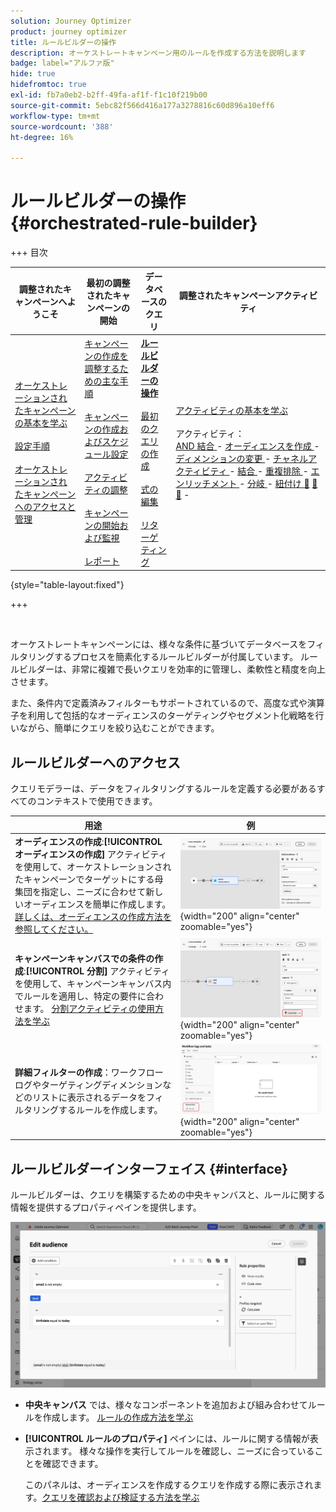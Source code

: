 ```yaml
---
solution: Journey Optimizer
product: journey optimizer
title: ルールビルダーの操作
description: オーケストレートキャンペーン用のルールを作成する方法を説明します
badge: label="アルファ版"
hide: true
hidefromtoc: true
exl-id: fb7a0eb2-b2ff-49fa-af1f-f1c10f219b00
source-git-commit: 5ebc82f566d416a177a3278816c60d896a10eff6
workflow-type: tm+mt
source-wordcount: '388'
ht-degree: 16%

---
```



# ルールビルダーの操作 {#orchestrated-rule-builder}

+++ 目次

| 調整されたキャンペーンへようこそ | 最初の調整されたキャンペーンの開始 | データベースのクエリ | 調整されたキャンペーンアクティビティ |
|---|---|---|---|
| [ オーケストレーションされたキャンペーンの基本を学ぶ ](gs-orchestrated-campaigns.md)<br/><br/>[ 設定手順 ](configuration-steps.md)<br/><br/>[ オーケストレーションされたキャンペーンへのアクセスと管理 ](access-manage-orchestrated-campaigns.md) | [ キャンペーンの作成を調整するための主な手順 ](gs-campaign-creation.md)<br/><br/>[ キャンペーンの作成およびスケジュール設定 ](create-orchestrated-campaign.md)<br/><br/>[ アクティビティの調整 ](orchestrate-activities.md)<br/><br/>[ キャンペーンの開始および監視 ](start-monitor-campaigns.md)<br/><br/>[ レポート ](reporting-campaigns.md) | <b>[ ルールビルダーの操作 ](orchestrated-rule-builder.md)</b><br/><br/>[ 最初のクエリの作成 ](build-query.md)<br/><br/>[ 式の編集 ](edit-expressions.md)<br/><br/>[ リターゲティング ](retarget.md) | [ アクティビティの基本を学ぶ ](activities/about-activities.md)<br/><br/> アクティビティ：<br/>[AND 結合 ](activities/and-join.md) - [ オーディエンスを作成 ](activities/build-audience.md) - [ ディメンションの変更 ](activities/change-dimension.md) - [ チャネルアクティビティ ](activities/channels.md) - [ 結合 ](activities/combine.md) - [ 重複排除 ](activities/deduplication.md) - [ エンリッチメント ](activities/enrichment.md) - [ 分岐 ](activities/fork.md) - [ 紐付け ](activities/reconciliation.md) [&#128279;](activities/save-audience.md) [&#128279;](activities/split.md) [&#128279;](activities/wait.md) - |

{style="table-layout:fixed"}

+++

<br/>

オーケストレートキャンペーンには、様々な条件に基づいてデータベースをフィルタリングするプロセスを簡素化するルールビルダーが付属しています。 ルールビルダーは、非常に複雑で長いクエリを効率的に管理し、柔軟性と精度を向上させます。

また、条件内で定義済みフィルターもサポートされているので、高度な式や演算子を利用して包括的なオーディエンスのターゲティングやセグメント化戦略を行いながら、簡単にクエリを絞り込むことができます。

## ルールビルダーへのアクセス

クエリモデラーは、データをフィルタリングするルールを定義する必要があるすべてのコンテキストで使用できます。

| 用途 | 例 |
|  ---  |  ---  |
| **オーディエンスの作成**:**[!UICONTROL オーディエンスの作成]** アクティビティを使用して、オーケストレーションされたキャンペーンでターゲットにする母集団を指定し、ニーズに合わせて新しいオーディエンスを簡単に作成します。 [詳しくは、オーディエンスの作成方法を参照してください。](../orchestrated/activities/build-audience.md) | ![ オーディエンス作成インターフェイスへのアクセス方法を示す画像 ](assets/query-access-audience.png){width="200" align="center" zoomable="yes"} |
| **キャンペーンキャンバスでの条件の作成**:**[!UICONTROL 分割]** アクティビティを使用して、キャンペーンキャンバス内でルールを適用し、特定の要件に合わせます。 [ 分割アクティビティの使用方法を学ぶ ](../orchestrated/activities/split.md) | ![ ワークフローのカスタマイズオプションへのアクセス方法を示す画像 ](assets/query-access-split.png){width="200" align="center" zoomable="yes"} |
| **詳細フィルターの作成**：ワークフローログやターゲティングディメンションなどのリストに表示されるデータをフィルタリングするルールを作成します。 | ![ リストフィルターのカスタマイズ方法を示す画像 ](assets/query-access-advanced-filters.png){width="200" align="center" zoomable="yes"} |

## ルールビルダーインターフェイス {#interface}

ルールビルダーは、クエリを構築するための中央キャンバスと、ルールに関する情報を提供するプロパティペインを提供します。

![ ルールビルダーインターフェイスを示す画像 ](assets/rule-builder-interface.png)

* **中央キャンバス** では、様々なコンポーネントを追加および組み合わせてルールを作成します。 [ ルールの作成方法を学ぶ ](../orchestrated/build-query.md)

* **[!UICONTROL ルールのプロパティ]** ペインには、ルールに関する情報が表示されます。 様々な操作を実行してルールを確認し、ニーズに合っていることを確認できます。

  このパネルは、オーディエンスを作成するクエリを作成する際に表示されます。[クエリを確認および検証する方法を学ぶ](build-query.md#check-and-validate-your-query)
